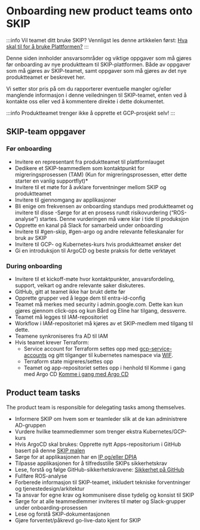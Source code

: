 # Onboarding new product teams onto SKIP

:::info
Vil teamet ditt bruke SKIP? Vennligst les denne artikkelen først: [Hva skal til for å bruke Plattformen?](https://kartverket.atlassian.net/wiki/spaces/DT/pages/497614849/Hva+skal+til+for+bruke+Plattformen)
:::

Denne siden innholder ansvarsområder og viktige oppgaver som må gjøres før onboarding av nye produktteam til SKIP-plattformen. Både av oppgaver som må gjøres av SKIP-teamet, samt oppgaver som må gjøres av det nye produktteamet er beskrevet her.


Vi setter stor pris på om du rapporterer eventuelle mangler og/eller manglende informasjon i denne veiledningen til SKIP-teamet, enten ved å kontakte oss eller ved å kommentere direkte i dette dokumentet.

:::info
Produktteamet trenger ikke å opprette et GCP-prosjekt selv!
:::

## SKIP-team oppgaver

### Før onboarding

- Invitere en representant fra produktteamet til plattformlauget
- Dedikere et SKIP-teammedlem som kontaktpunkt for migreringsprosessen (TAM) (Kun for migreringsprosessen, etter dette starter en vanlig supportflyt)*
- Invitere til et møte for å avklare forventninger mellom SKIP og produktteamet
- Invitere til gjennomgang av applikasjoner
- Bli enige om frekvensen av onboarding standups med produktteamet og invitere til disse
 -Sørge for at en prosess rundt risikovurdering (“ROS-analyse”) startes. Denne vurderingen må være klar i tide til produksjon
- Opprette en kanal på Slack for samarbeid under onboarding
- Invitere til #gen-skip, #gen-argo og andre relevante felleskanaler for bruk av SKIP
- Invitere til GCP- og Kubernetes-kurs hvis produktteamet ønsker det
- Gi en introduksjon til ArgoCD og beste praksis for dette verktøyet

### During onboarding

- Invitere til et kickoff-møte hvor kontaktpunkter, ansvarsfordeling, support, veikart og andre relevante saker diskuteres.
- GitHub, gitt at teamet ikke har brukt dette før
- Opprette grupper ved å legge dem til entra-id-config
- Teamet må merkes med security i admin.google.com. Dette kan kun gjøres gjennom click-ops og kun Bård og Eline har tilgang, dessverre.
- Teamet må legges til IAM-repositoriet
- Workflow i IAM-repositoriet må kjøres av et SKIP-medlem med tilgang til dette.
- Teamene synkroniseres fra AD til IAM
- Hvis teamet krever Terraform:
  - Service account for Terraform settes opp med [gcp-service-accounts](https://github.com/kartverket/gcp-service-accounts) og gitt tilganger til kubernetes namespace via [WIF](https://kartverket.atlassian.net/wiki/spaces/SKIP/pages/320570259/Workload+Identity+Federation).
  - Terraform state migreres/settes opp
  - Teamet og app-repositoriet settes opp i henhold til Komme i gang med Argo CD [Komme i gang med Argo CD](../09-argo-cd/01-komme-i-gang-med-argocd.md)

## Product team tasks

The product team is responsible for delegating tasks among themselves.

- Informere SKIP om hvem som er teamleder slik at de kan administrere AD-gruppen
- Vurdere hvilke teammedlemmer som trenger ekstra Kubernetes/GCP-kurs
- Hvis ArgoCD skal brukes: Opprette nytt Apps-repositorium i GitHub basert på denne [SKIP malen](https://github.com/kartverket/apps-template)
- Sørge for at applikasjonen har en [IP og/eller DPIA](https://kartverket.atlassian.net/wiki/spaces/PER/pages/436338711/Mal+for+IP+-+DPIA+og+ROS.+KOPIER+SIDENE+TIL+ET+EGET+OMR+DE.)
- Tilpasse applikasjonen for å tilfredsstille SKIPs sikkerhetskrav
- Lese, forstå og følge GitHub-sikkerhetskravene: [Sikkerhet på GitHub](https://kartverket.atlassian.net/wiki/spaces/SIK/pages/308216163/Sikkerhet+p+GitHub)
- Fullføre ROS-analyse
- Forberede informasjon til SKIP-teamet, inkludert tekniske forventninger og tjenestedesign/arkitektur
- Ta ansvar for egne krav og kommunisere disse tydelig og konsist til SKIP
- Sørge for at alle teammedlemmer inviteres til møter og Slack-grupper under onboarding-prosessen
- Lese og forstå SKIP-dokumentasjonen
- Gjøre forventet/påkrevd go-live-dato kjent for SKIP
